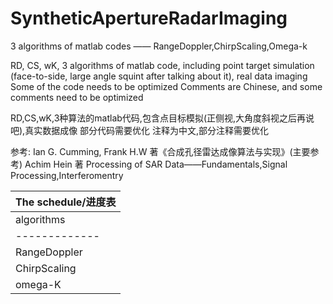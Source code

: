 # SyntheticApertureRadarImaging
3 algorithms of matlab codes —— RangeDoppler,ChirpScaling,Omega-k

RD, CS, wK, 3 algorithms of matlab code, including point target simulation (face-to-side, large angle squint after talking about it), real data imaging
Some of the code needs to be optimized
Comments are Chinese, and some comments need to be optimized




RD,CS,wK,3种算法的matlab代码,包含点目标模拟(正侧视,大角度斜视之后再说吧),真实数据成像
部分代码需要优化
注释为中文,部分注释需要优化

参考:
Ian G. Cumming, Frank H.W 著《合成孔径雷达成像算法与实现》(主要参考)
Achim Hein 著 Processing of SAR Data——Fundamentals,Signal Processing,Interferomentry


|            The schedule/进度表           |
|------------------------------------------|
| algorithms  |   Simulation  |   Imaging  |
|-------------|---------------|------------|
|RangeDoppler |        O      |            |
|ChirpScaling |        O      |            |
|   omega-K   |               |            |

